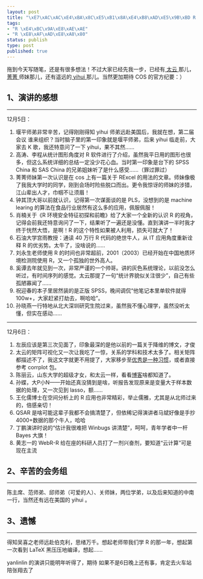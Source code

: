 ```yaml
--- 
layout: post
title: "\xE7\xAC\xAC\xE4\xBA\x8C\xE5\xB1\x8A\xE4\xB8\xAD\xE5\x9B\xBD R \xE8\xAF\xAD\xE8\xA8\x80\xE4\xBC\x9A\xE8\xAE\xAE\xEF\xBC\x88\xE5\x8C\x97\xE4\xBA\xAC\xEF\xBC\x89\xE9\x9A\x8F\xE7\xAC\x94"
tags: 
- "R \xE4\xBC\x9A\xE8\xAE\xAE"
- "R \xE8\xAF\xAD\xE8\xA8\x80"
status: publish
type: post
published: true
---
```

拖到今天写随笔，还是有很多想法！不过大家已经先我一步，已经有<a href="http://taiyun.cos.name/2009/12/thoughts-about-2nd-r-conference/"> 太云 </a>那儿，<a href="http://cos.name/bbs/read.php?tid=17549">菁菁 </a>师妹那儿，还有遥远的<a href="http://yihui.name/cn/2009/12/snow-in-ames-and-2nd-chinese-r-conference/"> yihui </a>那儿。当然更加期待 COS 的官方纪要：）
<h2>1、演讲的感想</h2>

<hr />

12月5日：
<ol>
	<li>堰平师弟非常辛苦，记得刚刚得知 yihui 师弟远赴美国后，我就在想，第二届会议 谁来组织？当时脑子里的第一印象就是堰平师弟，后来 yihui 临走前，大家去 K 歌，我还特意问了一下 yihui，果不其然……</li>
	<li>高涛、李程从统计图形角度对 R 软件进行了介绍，虽然我平日用的图形也很多，但这么系统详细的总结一定没少花心血。当时第一印象是台下的 SPSS China 和 SAS China 的兄弟姐妹听了是什么感受……（罪过罪过）</li>
	<li>菁菁师妹第一次认识是在 cos 上有一篇关于 RExcel 的用法的文章。师妹像极了我我大学时的同学，刚到会场时险些脱口而出。更令我惊讶的师妹的涉猎，江山辈出人才，巾帼不让须眉！</li>
	<li>钟其顶大哥以前就认识，记得第一次谋面谈的是 PLS，没想到的是 machine learing 的算法在食品行业居然有这么多的应用，佩服佩服！</li>
	<li>肖楠关于《R 环境安全特征初探和前瞻》给了大家一个全新的认识 R 的视角，记得会前我还特意询问了一下，结果听了一遍还是没懂。直到演讲一半时我才终于恍然大悟，是啊！R 的这个特性如果被人利用，损失可就大了！</li>
	<li>石油大学宫雨教授：通读 40 万行 R 代码的绝世牛人，从 IT 应用角度重新诠释 R 的优劣势。太牛了，没啥说的……</li>
	<li>刘永生老师使用 R 的时间也非常超前，2001（2003）已经开始在中国地质环境检测院使用 R，又一个孤独的世外高人。</li>
	<li>奚谭去年就见到一次，非常严谨的一个帅哥。讲的灰色系统理论，以前没怎么听过，有时间序列的感觉。太云那提了一句“统计界貌似关注很少”，自己有些孤陋寡闻了……</li>
	<li>祝迎春的本子里居然装的是正版 SPSS，晚间调侃“他笔记本里单软件就得100w+，大家赶紧打劫去，啊哈哈”。</li>
	<li>孙晓燕一行特地从北大深圳研究生院过来，虽然我不懂心理学，虽然没听太懂，但实在感动……</li>
</ol>

<hr />

12月6日：
<ol>
	<li>左辰应该是第三次见面了，印象最深的是他以前的一篇关于降维的博文，才俊</li>
	<li>太云的矩阵可视化又一次让我吃了一惊，关系的学科和技术太多了。相关矩阵都描述不了，我这文字就更不用提了，大家移步至<a href="http://taiyun.cos.name/">优秀是一种习惯</a>，或者直接参考 corrplot 包。</li>
	<li>陈丽云，山东大学的超级才女，和太云一样，看看<a href="http://www.loyhome.cn/">博客</a>啥都知道了。</li>
	<li>孙蝶，大P小N——开始还真没猜到是啥，听报告发现原来是变量大于样本数据的处理，又一次见到 lasso，额……</li>
	<li>王化儒博士在空间分析上的 R 应用也非常精彩，举止儒雅，尤其是从北师过来的，倍感亲切！</li>
	<li>QSAR 是啥可能这辈子我都不会搞清楚了，但依稀记得演讲者马斌好像是手抄4000+数据的那个牛人，哈哈</li>
	<li>丁鹏演讲时说的“估计我很难把 Winbugs 讲清楚”，呵呵，青年学者中一杆 Bayes 大旗！</li>
	<li>黄志一的 WebR-R 给在座的科研人员打了一剂兴奋剂，要知道“云计算”可是现在主流</li>
</ol>
<h2>2、辛苦的会务组</h2>

<hr />

陈主席、范师弟、邱师弟（可爱的人）、关师妹，两位学弟，以及后来知道的中南一行，当然还有远在美国的 yihui 。
<h2>3、遗憾</h2>

<hr />

得知吴喜之老师远赴伯克利，思绪万千。想起老师带我们学 R 的那一年，想起第一次看到 LaTeX 黑压压地编译，想起……

yanlinlin 的演讲只能明年听得了，期待
如果不是6日晚上还有事，肯定去火车站陪张翔去了
